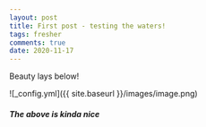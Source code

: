 ```yaml
---
layout: post
title: First post - testing the waters!
tags: fresher
comments: true
date: 2020-11-17
---
```


Beauty lays below! 

![_config.yml]({{ site.baseurl }}/images/image.png)
##### The above is kinda nice
